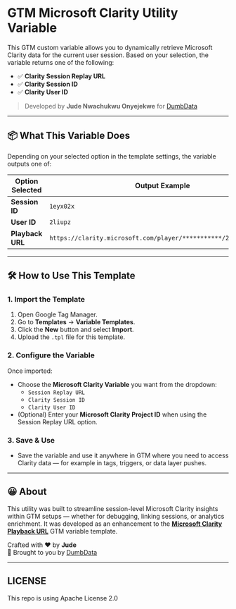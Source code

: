 # GTM Microsoft Clarity Utility Variable

This GTM custom variable allows you to dynamically retrieve Microsoft Clarity data for the current user session. Based on your selection, the variable returns one of the following:

- ✅ **Clarity Session Replay URL**
- ✅ **Clarity Session ID**
- ✅ **Clarity User ID**

> Developed by **Jude Nwachukwu Onyejekwe** for [DumbData](https://dumbdata.co/)

---

## 📦 What This Variable Does

Depending on your selected option in the template settings, the variable outputs one of:

| Option Selected        | Output Example |
|------------------------|----------------|
| **Session ID**         | `1eyx02x`      |
| **User ID**            | `2liupz`       |
| **Playback URL**       | `https://clarity.microsoft.com/player/***********/2liupz/1eyx02x` |

---

## 🛠️ How to Use This Template

### 1. Import the Template

1. Open Google Tag Manager.
2. Go to **Templates** → **Variable Templates**.
3. Click the **New** button and select **Import**.
4. Upload the `.tpl` file for this template.

### 2. Configure the Variable

Once imported:

- Choose the **Microsoft Clarity Variable** you want from the dropdown:
  - `Session Replay URL`
  - `Clarity Session ID`
  - `Clarity User ID`
- (Optional) Enter your **Microsoft Clarity Project ID** when using the Session Replay URL option.

### 3. Save & Use

- Save the variable and use it anywhere in GTM where you need to access Clarity data — for example in tags, triggers, or data layer pushes.

---

## 😀 About

This utility was built to streamline session-level Microsoft Clarity insights within GTM setups — whether for debugging, linking sessions, or analytics enrichment. It was developed as an enhancement to the [**Microsoft Clarity Playback URL**](https://github.com/Jude-Nwachukwu/microsoft-clarity-playback-url) GTM variable template.

Crafted with ❤️ by **Jude**  
🔗 Brought to you by [DumbData](https://dumbdata.co/)

---
## LICENSE

This repo is using Apache License 2.0
